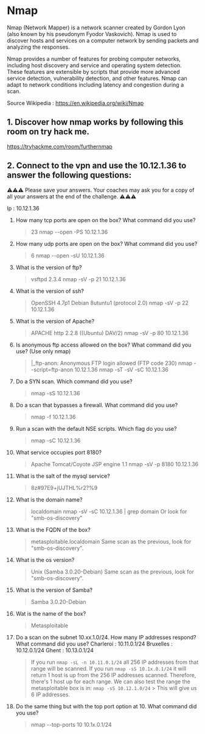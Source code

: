 # Nmap

Nmap (Network Mapper) is a network scanner created by Gordon Lyon (also known by his pseudonym Fyodor Vaskovich). Nmap is used to discover hosts and services on a computer network by sending packets and analyzing the responses.

Nmap provides a number of features for probing computer networks, including host discovery and service and operating system detection. These features are extensible by scripts that provide more advanced service detection, vulnerability detection, and other features. Nmap can adapt to network conditions including latency and congestion during a scan.

Source Wikipedia :  https://en.wikipedia.org/wiki/Nmap

## 1. Discover how nmap works by following this room on try hack me.

https://tryhackme.com/room/furthernmap

## 2. Connect to the vpn and use the 10.12.1.36 to answer the following questions:

⚠️⚠️⚠️ Please save your answers. Your coaches may ask you for a copy of all your answers at the end of the challenge. ⚠️⚠️⚠️

Ip : 10.12.1.36

1. How many tcp ports are open on the box? What command did you use?
    > 23
    > nmap --open -PS 10.12.1.36
    
1. How many udp ports are open on the box? What command did you use?
    > 6
    > nmap --open -sU 10.12.1.36

1. What is the version of ftp?
    > vsftpd 2.3.4
    > nmap -sV -p 21 10.12.1.36 

1. What is the version of ssh?
    > OpenSSH 4.7p1 Debian 8utuntu1 (protocol 2.0)
    > nmap -sV -p 22 10.12.1.36

1. What is the version of Apache?
    > APACHE http 2.2.8 ((Ubuntu) DAV/2)
    > nmap -sV -p 80 10.12.1.36

1. Is anonymous ftp access allowed on the box? What command did you use? (Use only nmap)
    > |_ftp-anon: Anonymous FTP login allowed (FTP code 230)
    > nmap --script=ftp-anon 10.12.1.36
    > nmap -sT -sV -sC 10.12.1.36

1. Do a SYN scan. Which command did you use?
    > nmap -sS 10.12.1.36

1. Do a scan that bypasses a firewall. What command did you use?
    > nmap -f 10.12.1.36 

1. Run a scan with the default NSE scripts. Which flag do you use?
    > nmap -sC 10.12.1.36

1. What service occupies port 8180?
    > Apache Tomcat/Coyote JSP engine 1.1
    > nmap -sV -p 8180 10.12.1.36  

1. What is the salt of the mysql service?
    > 8z#97E9+jUJTHL%r2?%9

1. What is the domain name?
    > localdomain
    > nmap -sV -sC 10.12.1.36 | grep domain
    > Or look for "smb-os-discovery"

1. What is the FQDN of the box? 
    > metasploitable.localdomain
    > Same scan as the previous, look for "smb-os-discovery". 

1. What is the os version? 
    > Unix (Samba 3.0.20-Debian)
    > Same scan as the previous, look for "smb-os-discovery".

1. What is the version of Samba?
    > Samba 3.0.20-Debian

1. Wat is the name of the box?
    > Metasploitable

1. Do a scan on the subnet 10.xx.1.0/24. How many IP addresses respond?  What command did you use?
   Charleroi : 10.11.0.1/24
   Bruxelles : 10.12.0.1/24
   Ghent : 10.13.0.1/24
    > If you run `nmap -sL -n 10.11.0.1/24` all 256 IP addresses from that range will be scanned. If you run `nmap -sS 10.1x.0.1/24` it will return 1 host is up from the 256 IP addresses scanned. Therefore, there's 1 host up for each range.
    > We can also test the range the metasploitable box is in: `nmap -sS 10.12.1.0/24` > This will give us 6 IP addresses.

1. Do the same thing but with the top port option at 10. What command did you use?
    > nmap --top-ports 10 10.1x.0.1/24
